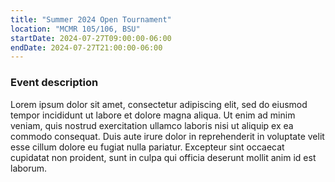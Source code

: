 ```yaml
---
title: "Summer 2024 Open Tournament"
location: "MCMR 105/106, BSU"
startDate: 2024-07-27T09:00:00-06:00
endDate: 2024-07-27T21:00:00-06:00
---
```


### Event description
Lorem ipsum dolor sit amet, consectetur adipiscing elit, sed do eiusmod tempor incididunt ut labore et dolore magna aliqua. Ut enim ad minim veniam, quis nostrud exercitation ullamco laboris nisi ut aliquip ex ea commodo consequat. Duis aute irure dolor in reprehenderit in voluptate velit esse cillum dolore eu fugiat nulla pariatur. Excepteur sint occaecat cupidatat non proident, sunt in culpa qui officia deserunt mollit anim id est laborum.